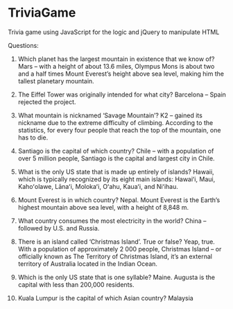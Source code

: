 # TriviaGame
Trivia game using JavaScript for the logic and jQuery to manipulate HTML


Questions:

1. Which planet has the largest mountain in existence that we know of? 
Mars – with a height of about 13.6 miles, Olympus Mons is about two and a half times Mount Everest’s height above sea level, making him the tallest planetary mountain.

2. The Eiffel Tower was originally intended for what city?
Barcelona – Spain rejected the project.

3. What mountain is nicknamed ‘Savage Mountain’?
K2 – gained its nickname due to the extreme difficulty of climbing. According to the statistics, for every four people that reach the top of the mountain, one has to die.

4. Santiago is the capital of which country?
Chile – with a population of over 5 million people, Santiago is the capital and largest city in Chile.

5. What is the only US state that is made up entirely of islands?
Hawaii, which is typically recognized by its eight main islands: Hawaiʻi, Maui, Kahoʻolawe, Lānaʻi, Molokaʻi, Oʻahu, Kauaʻi, and Niʻihau.

6. Mount Everest is in which country?
Nepal. Mount Everest is the Earth’s highest mountain above sea level, with a height of 8,848 m.

7. What country consumes the most electricity in the world?
China – followed by U.S. and Russia.

8. There is an island called ‘Christmas Island’. True or false?
Yeap, true. With a population of approximately 2 000 people, Christmas Island – or officially known as The Territory of Christmas Island, it’s an external territory of Australia located in the Indian Ocean.

9. Which is the only US state that is one syllable?
Maine. Augusta is the capital with less than 200,000 residents.


10. Kuala Lumpur is the capital of which Asian country?
Malaysia